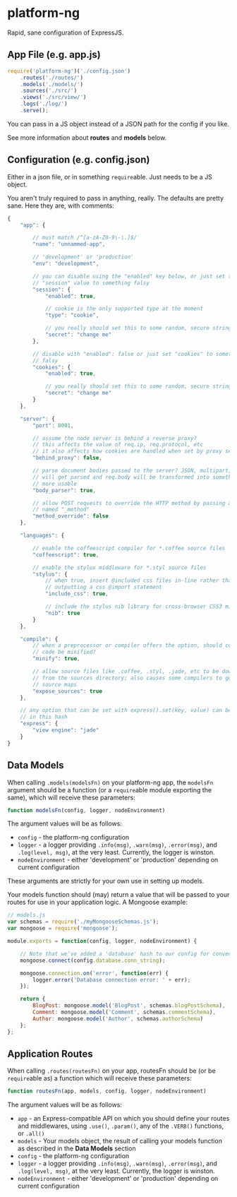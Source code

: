 platform-ng
===========

Rapid, sane configuration of ExpressJS.

App File (e.g. app.js)
----------------------

```javascript
require('platform-ng')('./config.json')
	.routes('./routes/')
	.models('./models/')
	.sources('./src/')
	.views('./src/view/')
	.logs('./log/')
	.serve();
```

You can pass in a JS object instead of a JSON path for the config if you like.

See more information about **routes** and **models** below.

Configuration (e.g. config.json)
--------------------------------

Either in a json file, or in something ```require```able. Just needs to be a JS object.

You aren't truly required to pass in anything, really. The defaults are pretty sane. Here they are, with comments:

```javascript
{
	"app": {

		// must match /^[a-zA-Z0-9\-\.]$/
		"name": "unnammed-app",

		// 'development' or 'production'
		"env": "development",

		// you can disable using the "enabled" key below, or just set the whole
		// "session" value to something falsy
		"session": {
			"enabled": true,

			// cookie is the only supported type at the moment
			"type": "cookie",

			// you really should set this to some random, secure string
			"secret": "change me"
		},

		// disable with "enabled": false or just set "cookies" to something
		// falsy
		"cookies": {
			"enabled": true,

			// you really should set this to some random, secure string
			"secret": "change me"
		}
	},

	"server": {
		"port": 8001,

		// assume the node server is behind a reverse proxy?
		// this affects the value of req.ip, req.protocol, etc
		// it also affects how cookies are handled when set by proxy servers
		"behind_proxy": false,

		// parse document bodies passed to the server? JSON, multipart, etc
		// will get parsed and req.body will be transformed into something
		// more usable
		"body_parser": true,

		// allow POST requests to override the HTTP method by passing a field
		// named "_method"
		"method_override": false
	},

	"languages": {

		// enable the coffeescript compiler for *.coffee source files
		"coffeescript": true,

		// enable the stylus middleware for *.styl source files
		"stylus": {
			// when true, insert @included css files in-line rather than
			// outputting a css @import statement
			"include_css": true,

			// include the stylus nib library for cross-browser CSS3 mixins
			"nib": true
		}
	},

	"compile": {
		// when a preprocessor or compiler offers the option, should compiled
		// code be minified?
		"minify": true,

		// allow source files like .coffee, .styl, .jade, etc to be downloaded
		// from the sources directory; also causes some compilers to generate
		// source maps
		"expose_sources": true
	},

	// any option that can be set with express().set(key, value) can be included
	// in this hash
	"express": {
		"view engine": "jade"
	}
}
```

Data Models
-----------

When calling ```.models(modelsFn)``` on your platform-ng app, the ```modelsFn``` argument should be a function (or a ```require```able module exporting the same), which will receive these parameters:

```javascript
function modelsFn(config, logger, nodeEnvironment)
```

The argument values will be as follows:

* ```config``` - the platform-ng configuration
* ```logger``` - a logger providing ```.info(msg)```, ```.warn(msg)```,
```.error(msg)```, and ```.log(level, msg)```, at the very least. Currently, the logger is winston.
* ```nodeEnvironment``` - either 'development' or 'production' depending on current configuration

These arguments are strictly for your own use in setting up models.

Your models function should (may) return a value that will be passed to your routes for use in your application logic. A Mongoose example:

```javascript
// models.js
var schemas = require('./myMongooseSchemas.js');
var mongoose = require('mongoose');

module.exports = function(config, logger, nodeEnvironment) {

	// Note that we've added a 'database' hash to our config for convenience
	mongoose.connect(config.database.conn_string);

	mongoose.connection.on('error', function(err) {
		logger.error('Database connection error: ' + err);
	});

	return {
		BlogPost: mongoose.model('BlogPost', schemas.blogPostSchema),
		Comment: mongoose.model('Comment', schemas.commentSchema),
		Author: mongoose.model('Author', schemas.authorSchema)
	};
};
```

Application Routes
------------------

When calling ```.routes(routesFn)``` on your app, routesFn should be (or be ```require```able as) a function
which will receive these parameters:

```javascript
function routesFn(app, models, config, logger, nodeEnvironment)
```

The argument values will be as follows:

* ```app``` - an Express-compatible API on which you should define your routes and middlewares, using ```.use()```, ```.param()```, any of the ```.VERB()``` functions, or ```.all()```
* ```models``` - Your models object, the result of calling your models function as described in the **Data Models** section
* ```config``` - the platform-ng configuration
* ```logger``` - a logger providing ```.info(msg)```, ```.warn(msg)```,
```.error(msg)```, and ```.log(level, msg)```, at the very least. Currently, the logger is winston.
* ```nodeEnvironment``` - either 'development' or 'production' depending on current configuration
